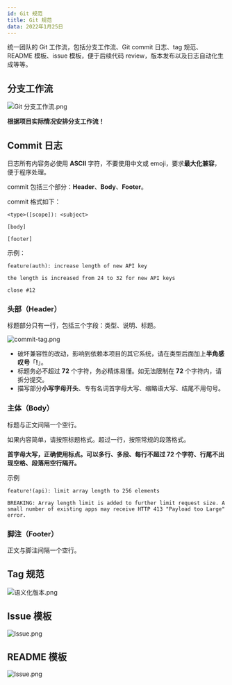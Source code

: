 ```yaml
---
id: Git 规范
title: Git 规范
data: 2022年1月25日
---
```


统一团队的 Git 工作流，包括分支工作流、Git commit 日志、tag 规范、README 模板、issue 模板，便于后续代码 review，版本发布以及日志自动化生成等等。

## 分支工作流

![Git 分支工作流.png](https://static.7wate.com/img/2021/08/24/c5a50e99dde5f.png)

**根据项目实际情况安排分支工作流！**

## Commit 日志

日志所有内容务必使用 **ASCII** 字符，不要使用中文或 emoji，要求**最大化兼容**，便于程序处理。

commit 包括三个部分：**Header**、**Body**、**Footer**。

commit 格式如下：

```text
<type>([scope]): <subject>

[body]

[footer]
```

示例：

```text
feature(auth): increase length of new API key

the length is increased from 24 to 32 for new API keys

close #12
```

### 头部（Header）

标题部分只有一行，包括三个字段：类型、说明、标题。

![commit-tag.png](https://static.7wate.com/img/2021/08/24/a26a82a44ce2e.png)

- 破坏兼容性的改动，影响到依赖本项目的其它系统，请在类型后面加上**半角感叹号**「**!**」。
- 标题务必不超过 **72** 个字符，务必精炼易懂。如无法限制在 **72** 个字符内，请拆分提交。
- 描写部分**小写字母开头**、专有名词首字母大写、缩略语大写、结尾不用句号。

### 主体（Body）

标题与正文间隔一个空行。

如果内容简单，请按照标题格式。超过一行，按照常规的段落格式。

**首字母大写，正确使用标点。可以多行、多段、每行不超过 72 个字符、行尾不出现空格、段落用空行隔开。**

示例

```text
feature!(api): limit array length to 256 elements

BREAKING: Array length limit is added to further limit request size. A
small number of existing apps may receive HTTP 413 "Payload too Large"
error.
```

### 脚注（Footer）

正文与脚注间隔一个空行。

## Tag 规范

![语义化版本.png](https://static.7wate.com/img/2021/08/24/ad4999467e192.png)

## Issue 模板

![Issue.png](https://static.7wate.com/img/2021/08/24/0e572570b1f3f.png)

## README 模板

![Issue.png](https://static.7wate.com/img/2021/08/24/bdbf509e6b414.png)
